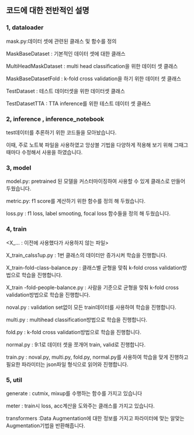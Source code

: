 ## 코드에 대한 전반적인 설명

### 1, dataloader
mask.py:데이터 셋에 관련된 클래스 및 함수를 정의

MaskBaseDataset : 기본적인 데이터 셋에 대한 클래스

MultiHeadMaskDataset : multi head classification을 위한 데이터 셋 클래스

MaskBaseDatasetFold : k-fold cross validation을 하기 위한 데이터 셋 클래스

TestDataset : 테스트 데이터셋을 위한 데이터셋 클래스

TestDatasetTTA : TTA inference를 위한 테스트 데이터 셋 클래스

### 2, inference , inference_notebook
test데이터를 추론하기 위한 코드들을 모아놨습니다.

이때, 주로 노트북 파일을 사용하였고 앙상블 기법을 다양하게 적용해 보기 위해 그때그때마다 수정해서 사용을
하였습니다.

### 3, model
model.py: pretrained 된 모델을 커스터마이징하여 사용할 수 있게 클래스로 만들어 두웠습니다.

metric.py: f1 score를 계산하기 위한 함수를 정의 해 두웠습니다.

loss.py : f1 loss, label smooting, focal loss 함수들을 정의 해 두웠습니다.

### 4, train
<X_... : 이전에 사용했다가 사용하지 않는 파일>

X_train_calss1up.py  : 1번 클래스의 데이터만 증가시켜 학습을 진행합니다.

X_train-fold-class-balance.py : 클래스별 균형을 맞춰 k-fold cross validation방법으로 학습을 진행합니다.

X_train -fold-people-balance.py : 사람을 기준으로 균형을 맞춰 k-fold cross validation방법으로 학습을 진행합니다.

noval.py : validation set없이 모든 train데이터를 사용하여 학습을 진행합니다.

multi.py : multihead classification방법으로 학습을 진행합니다.

fold.py : k-fold cross validation방법으로 학습을 진행합니다.

normal.py : 9:1로 데이터 셋을 쪼개어 train, valid로 진행합니다.

train.py : noval.py, multi.py, fold.py, normal.py를 사용하여 학습을 맞게 진행하고 필요한 파라미터는
json파일 형식으로 읽어와 진행합니다.

### 5, util
generate : cutmix, mixup를 수행하는 함수를 가지고 있습니다

meter : train시 loss, acc계산을 도와주는 클래스를 가지고 있습니다.

transformers :Data Augmentation에 대한 정보를 가지고 파라미터에 맞는 알맞는 Augmentation기법을 반환해줍니다.